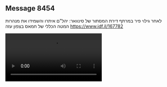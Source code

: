 ## Message 8454

לאחר גילוי פיר במרתף דירת המסתור של סינוואר:
יהל"ם איתרו והשמידו את מנהרות המטה הכללי של חמאס בצפון עזה
https://www.idf.il/167782

![Video](8454/8454_media.mp4)
